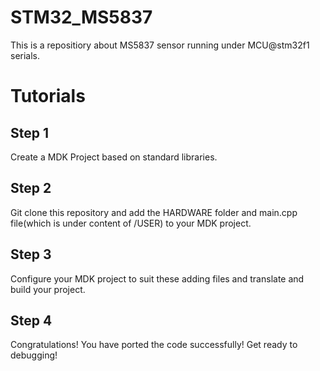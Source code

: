 # STM32_MS5837
This is a repositiory about MS5837 sensor running under MCU@stm32f1 serials.
# Tutorials
## Step 1
Create a MDK Project based on standard libraries.
## Step 2
Git clone this repository and add the HARDWARE folder and main.cpp file(which is under content of /USER) to your MDK project.
## Step 3
Configure your MDK project to suit these adding files and translate and build your project.
## Step 4
Congratulations! You have ported the code successfully! Get ready to debugging!
